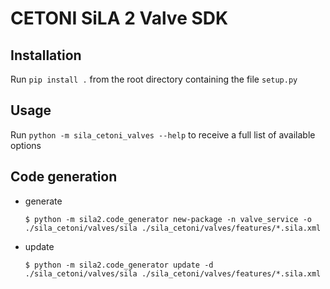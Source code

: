 # CETONI SiLA 2 Valve SDK
## Installation
Run `pip install .` from the root directory containing the file `setup.py`

## Usage
Run `python -m sila_cetoni_valves --help` to receive a full list of available options

## Code generation
- generate
  ```console
  $ python -m sila2.code_generator new-package -n valve_service -o ./sila_cetoni/valves/sila ./sila_cetoni/valves/features/*.sila.xml
  ```
- update
  ```console
  $ python -m sila2.code_generator update -d ./sila_cetoni/valves/sila ./sila_cetoni/valves/features/*.sila.xml
  ```
